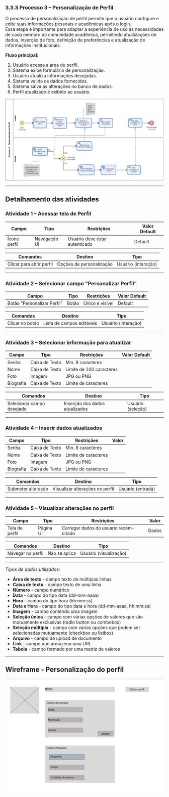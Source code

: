 ### 3.3.3 Processo 3 – Personalização de Perfil

O processo de personalização de perfil permite que o usuário configure e edite suas informações pessoais e acadêmicas após o login.  
Essa etapa é importante para adaptar a experiência de uso às necessidades de cada membro da comunidade acadêmica, permitindo atualizações de dados, inserção de foto, definição de preferências e atualização de informações institucionais.  

**Fluxo principal:**  
1. Usuário acessa a área de perfil.  
2. Sistema exibe formulário de personalização.  
3. Usuário atualiza informações desejadas.  
4. Sistema valida os dados fornecidos.  
5. Sistema salva as alterações no banco de dados.  
6. Perfil atualizado é exibido ao usuário.  

![PROCESSO 3 - Personalização de Perfil](../images/p3_PersonalizacaoPerfil.png "Modelo BPMN do Processo 3.")

---

## Detalhamento das atividades  

### Atividade 1 – Acessar tela de Perfil 

| **Campo**         | **Tipo**       | **Restrições**                 | **Valor Default**  |
|-------------------|----------------|--------------------------------|------------|
| Ícone perfil      | Navegação UI   | Usuário deve estar autenticado |  Default   |

| **Comandos**      | **Destino**            | **Tipo**   |
|-------------------|------------------------|------------|
| Clicar para abrir perfil| Opções de personalização | Usuário (interação) |

---

### Atividade 2 – Selecionar campo "Personalizar Perfil" 

| **Campo**             | **Tipo**        | **Restrições**    | **Valor Default** |
|-----------------------|-----------------|-------------------|-------------------|
| Botão "Personalizar Perfil" | Botão     | Único e visível   |    Default        |

| **Comandos**          | **Destino**               | **Tipo**            |
|-----------------------|---------------------------|---------------------|
| Clicar no botão       | Lista de campos editáveis | Usuário (interação) |


---

### Atividade 3 – Selecionar informação para atualizar 

| Campo | Tipo | Restrições |  **Valor Default** |
|-------|------|------------|------------|
| Senha | Caixa de Texto | Min. 8 caracteres| |
| Nome  | Caixa de Texto | Limite de 100 caracteres | | |
| Foto  | Imagem         | JPG ou PNG | | |
| Biografia | Caixa de Texto |  Limite de caracteres | |


| **Comandos**       | **Destino**                | **Tipo**   |
|--------------------|----------------------------|------------|
| Selecionar campo desejado| Inserção dos dados atualizados    | Usuário (seleção) |

---

### Atividade 4 – Inserir dados atualizados

| Campo | Tipo | Restrições |  **Valor** |
|-------|------|------------|------------|
| Senha | Caixa de Texto | Min. 8 caracteres| |
| Nome  | Caixa de Texto | Limite de caracteres | | |
| Foto  | Imagem         | JPG ou PNG | | |
| Biografia | Caixa de Texto |  Limite de caracteres | |


| **Comandos**       | **Destino**                | **Tipo**   |
|--------------------|----------------------------|------------|
| Submeter alteração | Visualizar alterações no perfil | Usuário (entrada) |

---

### Atividade 5 – Visualizar alterações no perfil 

| **Campo**            | **Tipo**    | **Restrições**                         | **Valor** |
|----------------------|-------------|----------------------------------------|-----------|
| Tela de perfil       | Página UI   | Carregar dados do usuário recém-criado | Dados     |

| **Comandos**       | **Destino**          | **Tipo**   |
|--------------------|----------------------|------------|
| Navegar no perfil  | Não se aplica        | Usuário (visualização) |

---

_Tipos de dados utilizados:_  

* **Área de texto** - campo texto de múltiplas linhas  
* **Caixa de texto** - campo texto de uma linha  
* **Número** - campo numérico  
* **Data** - campo do tipo data (dd-mm-aaaa)  
* **Hora** - campo do tipo hora (hh:mm:ss)  
* **Data e Hora** - campo do tipo data e hora (dd-mm-aaaa, hh:mm:ss)  
* **Imagem** - campo contendo uma imagem  
* **Seleção única** - campo com várias opções de valores que são mutuamente exclusivas (radio button ou combobox)  
* **Seleção múltipla** - campo com várias opções que podem ser selecionadas mutuamente (checkbox ou listbox)  
* **Arquivo** - campo de upload de documento  
* **Link** - campo que armazena uma URL  
* **Tabela** - campo formado por uma matriz de valores  

---

## Wireframe - Personalização do perfil

![WIREFRAME - PROCESSO 3 - Personalização](../images/wireframe_personalizacao.png)
